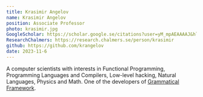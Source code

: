 ```yaml
---
title: Krasimir Angelov
name: Krasimir Angelov
position: Associate Professor
photo: krasimir.jpg
GoogleScholar: https://scholar.google.se/citations?user=yM_mpAEAAAAJ&hl=en
ResearchChalmers: https://research.chalmers.se/person/krasimir
github: https://github.com/krangelov
date: 2023-11-6
---
```

A computer scientists with interests in Functional Programming, Programming Languages and Compilers, Low-level hacking, Natural Languages, Physics and Math. One of the developers of [Grammatical Framework](https://www.grammaticalframework.org).
